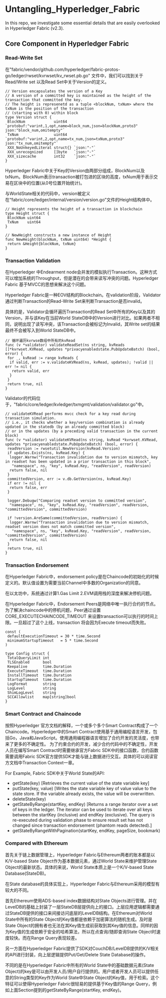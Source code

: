 # Untangling_Hyperledger_Fabric

In this repo, we investigate some essential details that are easily overlooked in Hyperledger Fabric (v2.3).

## Core Component in Hyperledger Fabric

### Read-Write Set

在"fabric/vendor/github.com/hyperledger/fabric-protos-go/ledger/rwset/kvrwset/kv_rwset.pb.go" 文件中，我们可以找到关于Read/Write set 以及Read Set中关于Version的定义。

```Golang
// Version encapsulates the version of a Key
// A version of a committed key is maintained as the height of the transaction that committed the key.
// The height is represenetd as a tuple <blockNum, txNum> where the txNum is the position of the transaction
// (starting with 0) within block
type Version struct {
 BlockNum             uint64   `protobuf:"varint,1,opt,name=block_num,json=blockNum,proto3" json:"block_num,omitempty"`
 TxNum                uint64   `protobuf:"varint,2,opt,name=tx_num,json=txNum,proto3" json:"tx_num,omitempty"`
 XXX_NoUnkeyedLiteral struct{} `json:"-"`
 XXX_unrecognized     []byte   `json:"-"`
 XXX_sizecache        int32    `json:"-"`
}
```

Hyperledger Fabric中关于Key的Version由两部分组成，BlockNum以及txNum。BlockNum表示transaction被打包进的区块的高度，txNum用于表示交易在区块中的位置(从0号位置开始统计)。

与WorldState相关的代码中，version被定义在“fabric/core/ledger/internal/version/version.go”文件的Height结构体中。

```Golang
// Height represents the height of a transaction in blockchain
type Height struct {
 BlockNum uint64
 TxNum    uint64
}

// NewHeight constructs a new instance of Height
func NewHeight(blockNum, txNum uint64) *Height {
 return &Height{blockNum, txNum}
}
```

### Transaction Validation

在Hyperledger 中Endearment node会并发的模拟执行Transaction。这种方式可以增加系统的Throughput，但是潜在的会带来读写冲突的问题。Hyperledger Fabric 基于MVCC的思想来解决这个问题。

Hyperledger Fabric是一种EOV结构的Blockchain。在validation阶段，Validator通过判断Transaction的Read-Write Set来判断Transaction是否invalid。

具体的是，Validator会循环遍历Transaction的Read Set中所有的Key以及其的Version，并与该Key在当前World StateDB中的Version进行对比。如果两者不相同，说明出现了读写冲突，该Transaction会被标记为Invalid，其Write set的结果最终不会被写入到World StateDB中。

```Golang
// 循环遍历kvrwse数组中所有的kvRead
func (v *validator) validateReadSet(ns string, kvReads []*kvrwset.KVRead, updates *privacyenabledstate.PubUpdateBatch) (bool, error) {
 for _, kvRead := range kvReads {
  if valid, err := v.validateKVRead(ns, kvRead, updates); !valid || err != nil {
   return valid, err
  }
 }
 return true, nil
}
```

Validator的代码位于，"fabric/core/ledger/kvledger/txmgmt/validation/validator.go"中。

```Golang
// validateKVRead performs mvcc check for a key read during transaction simulation.
// i.e., it checks whether a key/version combination is already updated in the statedb (by an already committed block)
// or in the updates (by a preceding valid transaction in the current block)
func (v *validator) validateKVRead(ns string, kvRead *kvrwset.KVRead, updates *privacyenabledstate.PubUpdateBatch) (bool, error) {
 readVersion := rwsetutil.NewVersion(kvRead.Version)
 if updates.Exists(ns, kvRead.Key) {
  logger.Warnw("Transaction invalidation due to version mismatch, key in readset has been updated in a prior transaction in this block",
   "namespace", ns, "key", kvRead.Key, "readVersion", readVersion)
  return false, nil
 }
 committedVersion, err := v.db.GetVersion(ns, kvRead.Key)
 if err != nil {
  return false, err
 }

 logger.Debugw("Comparing readset version to committed version",
  "namespace", ns, "key", kvRead.Key, "readVersion", readVersion, "committedVersion", committedVersion)

 if !version.AreSame(committedVersion, readVersion) {
  logger.Warnw("Transaction invalidation due to version mismatch, readset version does not match committed version",
   "namespace", ns, "key", kvRead.Key, "readVersion", readVersion, "committedVersion", committedVersion)
  return false, nil
 }
 return true, nil
}
```

### Transaction Endorsement

在Hyperledger Fabric中，endorsement policy是在Chaincode的初始化的时候定义的。默认值设置为需要当前Channel中多数的Organization的同意。

在以太坊中，系统通过计算1.Gas Limit 2.EVM调用栈的深度来解决停机问题。

在Hyperledger Fabric中，Endorsement Peers是网络中唯一执行合约的节点。为了解决chaincode中的停机问题，Peer通过设置CORE_EXECUTECHAINCODE_TIMEOUT 来设置transaction可以执行的时间上限。一旦超过了这个上线，transaction 将会因为Execute timeout而失败。

```Golang
const (
 defaultExecutionTimeout = 30 * time.Second
 minimumStartupTimeout   = 5 * time.Second
)

type Config struct {
 TotalQueryLimit int
 TLSEnabled      bool
 Keepalive       time.Duration
 ExecuteTimeout  time.Duration
 InstallTimeout  time.Duration
 StartupTimeout  time.Duration
 LogFormat       string
 LogLevel        string
 ShimLogLevel    string
 SCCAllowlist    map[string]bool
}
```

### Smart Contract and Chaincode

按照Hyperledger 官方文档的解释，一个或多个多个Smart Contract构成了一个Chaincode。Hyperledger中的Smart Contract使用基于通用编程语言开发，包括Go，Java和JavaScript。使用通用编程器语言增加了合约开发的灵活度，也带来了更多的不确定性。
为了约束合约的开发，减少合约代码中的不确定性，开发人员在编写Smart Contract时需要继承官方Fabric SDK中的接口函数，合约函数需要调用Fabric SDK官方提供SDK才能与链上数据进行交互。具体的可以阅读官方文档中Transaction Context一章。

For Example, Fabric SDK中关于World State的API:

- <async> getState(key) [Retrieves the current value of the state variable key]
- <async> putState(key, value) [Writes the state variable key of value value to the state store. If the variable already exists, the value will be overwritten.
- <async> deleteState(key)
- <async> getStateByRange(startKey, endKey) [Returns a range iterator over a set of keys in the ledger. The iterator can be used to iterate over all keys between the startKey (inclusive) and endKey (exclusive). The query is re-executed during validation phase to ensure result set has not changed since transaction endorsement (phantom reads detected).]
- getStateByRangeWithPagination(startKey, endKey, pageSize, bookmark)

### Compared with Ethereum

首先关于链上数据管理上，Hyperledger Fabric与Ethereum两者的账本都是以K/V-based State Object作为基本数据元素，通过World State来维护管理State Object的最新状态。具体的来说，World State本质上是一个K/V-based State Database(StateDB)。

在State database的具体实现上，Hyperledger Fabric与Ethereum采用的模型有较大的不同。

首先Ethereum使用ADS-based index数据结构对State Objects进行管理。并在LevelDB的基础上封装了一层StateDB层提供向上的接口。上层应用逻辑都需要通过StateDB提供的接口来间接访问底层的LevelDB结构。在Ethereum对World State中所有的State Object的Key值都是依赖于加密算法的随机生成。及时是State Object的拥有者也无法在其Key值生成前获取到其Key值的信息。同样的因为Key值的生成依赖于安全的哈希算法，所以在点查询/随即查询State Object时速度较快。而在Range Query表现较差。

另一方面在Hyperledger Fabric提供了SDK对CouchDB/LevelDB提供的K/V相关的API进行封装，向上层逻辑提供Put/Get/Delete State Database的操作。

不同的是在Hyperledger Fabric中所有的World State中的基础数据元素(State Object)的key是可以由开发人员/用户自行提供的。用户或者开发人员可以提供任意的String类型的Key作为World State中State Object的Key值，用于检索。这个特征可以使得Hyperledger Fabric很轻易的提供基于Key值的Range Query，例如上面Section提到的getStateByRange(startKey, endKey)。